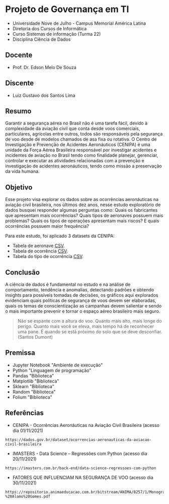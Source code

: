 # Projeto de Governança em TI

- Universidade Nove de Julho - Campus Memorial América Latina
- Diretoria dos Cursos de Informática
- Curso Sistemas de informação (Turma 22)
- Disciplina Ciência de Dados

## Docente

- Prof. Dr. Edson Melo De Souza

## Discente
 
- Luiz Gustavo dos Santos Lima

## Resumo

Garantir a segurança aérea no Brasil não é uma tarefa fácil, devido à complexidade da aviação civil que conta desde voos comerciais, particulares, agrícolas entre outros, todos são responsáveis pela segurança de voo desde de modelos chamados de asa fixa ou rotativa. O Centro de Investigação e Prevenção de Acidentes Aeronáuticos (CENIPA) é uma unidade da Força Aérea Brasileira responsável por investigar acidentes e incidentes de aviação no Brasil tendo como finalidade planejar, gerenciar, controlar e executar as atividades relacionadas com a prevenção e investigação de acidentes aeronáuticos, tendo como missão a preservação da vida humana.

## Objetivo

Esse projeto visa explorar os dados sobre as ocorrências aeronáuticas na aviação civil brasileira, nos últimos dez anos, nesse estudo exploratório de dados busquei responder algumas perguntas como: Quais os fabricantes que apresentam mais ocorrências? Quais tipos de aeronaves possuem mais problemas? Quais os tipos de operações apresentam mais riscos? E quais ocorrências possuem maior frequência?

Para este estudo, foi aplicado 3 datasets da CENIPA:

- Tabela de aeronave [CSV](http://sistema.cenipa.aer.mil.br/cenipa/media/opendata/aeronave.csv).
- Tabela de ocorrência [CSV](http://sistema.cenipa.aer.mil.br/cenipa/media/opendata/ocorrencia.csv).
- Tabela do tipo de ocorrência [CSV](http://sistema.cenipa.aer.mil.br/cenipa/media/opendata/ocorrencia_tipo.csv).

## Conclusão

A ciência de dados é fundamental no estudo e na análise de comportamento, tendência e anomalias, detectando padrões e obtendo insights para possíveis tomadas de decisões, os gráficos aqui explorados evidenciam quais políticas de segurança de voos devem ser elaboradas, quais os temas de conscientização as campanhas devem salientar e sendo o mais importante prevenir e tornar o espaço aéreo brasileiro mais seguro.

> Não se espante com a altura do voo. Quanto mais alto, mais longe do perigo. Quanto mais você se eleva, mais tempo há de reconhecer uma pane. É quando se está próximo do solo que se deve desconfiar. (Santos Dumont)

## Premissa

- Jupyter Notebook "Ambiente de execução"
- Python "Linguagem de programação"
- Pandas "Biblioteca"
- Matplotlib "Biblioteca"
- Sklearn "Biblioteca"
- Random "Biblioteca"
- Folium "Biblioteca"

## Referências

- CENIPA - Ocorrências Aeronáuticas na Aviação Civil Brasileira (acesso dia 01/11/2021) 
```
https://dados.gov.br/dataset/ocorrencias-aeronauticas-da-aviacao-civil-brasileira
```
- IMASTERS - Data Science – Regressões com Python (acesso dia 20/11/2021) 
```
https://imasters.com.br/back-end/data-science-regressoes-com-python
```
- FATORES QUE INFLUENCIAM NA SEGURANÇA DE VOO (acesso dia 30/11/2021) 
```
https://repositorio.animaeducacao.com.br/bitstream/ANIMA/8257/1/Monografia-%20Alamo%20Gomes.pdf
```

